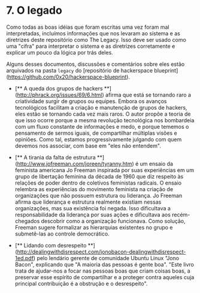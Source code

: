 # 7. O legado

Como todas as boas idéias que foram escritas uma vez foram mal interpretadas, incluímos informações que nos levaram ao sistema e as diretrizes deste repositório como The Legacy. Isso deve ser usado como uma "cifra" para interpretar o sistema e as diretrizes corretamente e explicar um pouco da lógica por trás deles.

Alguns desses documentos, discussões e comentários sobre eles estão arquivados na pasta `legacy` do [repositório de hackerspace blueprint] (https://github.com/0x20/hackerspace-blueprint).

* [** A queda dos grupos de hackers **] (http://phrack.org/issues/69/6.html) afirma que está se tornando raro a criatividade surgir de grupos ou equipes. Embora os avanços tecnológicos facilitam a criação e manutenção de grupos de hackers, eles estão se tornando cada vez mais raros. O autor propõe a teoria de que isso ocorre porque a mesma revolução tecnológica nos bombardeia com um fluxo constante de informações e medo, e porque tememos o pensamento de sermos iguais, de compartilhar múltiplas visões e opiniões. Como tal, estamos progressivamente julgando com quem devemos nos associar, com base em "eles não entendem".

* [** A tirania da falta de estrutura **] (http://www.jofreeman.com/joreen/tyranny.htm) é um ensaio da feminista americana Jo Freeman inspirada por suas experiências em um grupo de libertação feminina da década de 1960 que diz respeito às relações de poder dentro de coletivos feministas radicais. O ensaio relembra as experiências do movimento feminista na criação de organizações que não possuem estrutura ou liderança. Jo Freeman afirma que liderança e estrutura realmente existiam nessas organizações, mas sua existência foi negada. Isso dificultava a responsabilidade da liderança por suas ações e dificultava aos recém-chegados descobrir como a organização funcionava. Como solução, Freeman sugere formalizar as hierarquias existentes no grupo e submetê-las ao controle democrático.

* [** Lidando com desrespeito **] (http://dealingwithdisrespect.com/jonobacon-dealingwithdisrespect-1ed.pdf) pelo lendário gerente de comunidade Ubuntu Linux "Jono Bacon", explicando que "A maioria das pessoas é gente boa". "Este livro trata de ajudar-nos a focar nas pessoas boas que criam coisas boas, a preservar esse espírito de compartilhar e a proteger contra aqueles cuja principal contribuição é a obstrução e o desrespeito".

